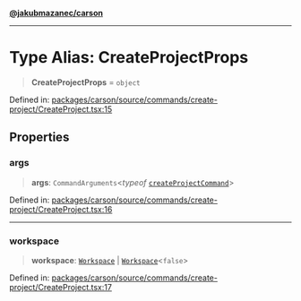 [**@jakubmazanec/carson**](../README.md)

---

# Type Alias: CreateProjectProps

> **CreateProjectProps** = `object`

Defined in:
[packages/carson/source/commands/create-project/CreateProject.tsx:15](https://github.com/jakubmazanec/tools/blob/d956cf350ae3e6bad1df754a19dfbabb088c1451/packages/carson/source/commands/create-project/CreateProject.tsx#L15)

## Properties

### args

> **args**: `CommandArguments`\<_typeof_
> [`createProjectCommand`](../variables/createProjectCommand.md)\>

Defined in:
[packages/carson/source/commands/create-project/CreateProject.tsx:16](https://github.com/jakubmazanec/tools/blob/d956cf350ae3e6bad1df754a19dfbabb088c1451/packages/carson/source/commands/create-project/CreateProject.tsx#L16)

---

### workspace

> **workspace**: [`Workspace`](../classes/Workspace.md) \|
> [`Workspace`](../classes/Workspace.md)\<`false`\>

Defined in:
[packages/carson/source/commands/create-project/CreateProject.tsx:17](https://github.com/jakubmazanec/tools/blob/d956cf350ae3e6bad1df754a19dfbabb088c1451/packages/carson/source/commands/create-project/CreateProject.tsx#L17)
